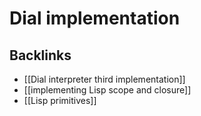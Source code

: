 # Dial implementation



## Backlinks

-   [[Dial interpreter third implementation]]
-   [[implementing Lisp scope and closure]]
-   [[Lisp primitives]]
